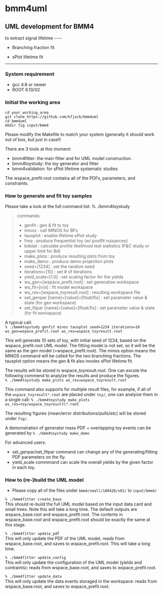 # bmm4uml
## UML development for BMM4

to extract signal lifetime ----

+ Branching fraction fit

+ sPlot lifetime fit

----------------------------------------------------------------------------------------

### System requirement 
- gcc 4.8 or newer
- ROOT 6.10/02

### Initial the working area
```
cd your_working_area
git clone https://github.com/kfjack/bmm4uml
cd bmm4uml
mkdir fig input/bmm4
```
Please modify the Makefile to match your system (generally it should work out of box, but just in case!)

There are 3 tools at this moment:
- bmm4fitter: the main fitter and for UML model construction.
- bmm4toystudy: the toy generator and fitter
- bmm4validation: for sPlot lifetime systematic studies 

The wspace_prefit.root contains all of the PDFs, parameters, and constraints. 

### How to generate and fit toy samples

Please take a look at the full command list:
% ./bmm4toystudy
> commands:
> - genfit                                : gen & fit to toy
> - minos                                 : call MINOS for BFs
> - tausplot                              : enable lifetime sPlot study
> - freq                                  : produce frequentist toy (w/ postfit nuisances)
> - bdstat                                : calculate profile likelihood test statistics (F&C study or upper limit for Bd)
> - make_plots                            : produce resulting plots from toy
> - make_demo                             : produce demo projection plots
> - seed=[1234]                           : set the random seed
> - iterations=[10]                       : set # of iterations
> - yield_scale=[1.0]                     : set scaling factor for the yields
> - ws_gen=[wspace_prefit.root]           : set generation workspace
> - ws_fit=[n/a]                          : fit model workspace
> - ws_res=[wspace_toyresult.root]        : resulting workspace file
> - set_genpar [name]=[value]=[float/fix] : set parameter value & state (for gen workspace)
> - set_fitpar [name]=[value]=[float/fix] : set parameter value & state (for fit workspace)

A typical call:<br>
```% ./bmm4toystudy genfit minos tausplot seed=1234 iterations=10 ws_gen=wspace_prefit.root ws_res=wspace_toyresult.root```

This will generate 10 sets of toy, with initial seed of 1234, based on the wspace_prefit.root UML model. 
The fitting model is not set, so it will be the same as the gen model (=wspace_prefit.root).
The minos option means the MINOS command will be called for the two branching fractions.
The tausplot option means the gen & fit also involes sPlot lifetime fit.

The results will be stored in wspace_toyresult.root. 
One can excute the following commend to analyize the results and produce the figures.<br>
```% ./bmm4toystudy make_plots ws_res=wspace_toyresult.root```

This command also supports for multiple result files, for example, if all of the ```wspace_toyresult*.root``` are placed under ```toy/```, one can analyize them in a single call:
```% ./bmm4toystudy make_plots ws_res=toy/wspace_toyresult\*.root```

The resulting figures (mean/error distributions/pulls/etc) will be stored under ```fig/```.

A demonstration of generator mass PDF + overlapping toy events can be generated by 
```% ./bmm4toystudy make_demo```

For advanced users:
- set_genpar/set_fitpar command can change any of the generating/fitting PDF parameters on the fly. 
- yield_scale commmand can scale the overall yields by the given factor in each toy.

### How to (re-)build the UML model 
- Please copy all of the files under ```bmm4/small/180428/s01/``` to ```input/bmm4/```

```% ./bmm4fitter create_base```<br>
This should re-build the full UML model based on the input data card and small trees. Note this will take a long time. 
The default outputs are wspace_base.root and wspace_prefit.root. The contents in wspace_base.root and wspace_prefit.root
should be exactly the same at this stage.

```% ./bmm4fitter update_pdf```<br>
This will only update the PDF of the UML model, reads from wspace_base.root, and saves to wspace_prefit.root. 
This will take a long time.

```% ./bmm4fitter update_config```<br>
This will only update the configuration of the UML model (yields and contraints):
reads from wspace_base.root, and saves to wspace_prefit.root. 

```% ./bmm4fitter update_data```<br>
This will only update the data events storaged in the workspace:
reads from wspace_base.root, and saves to wspace_prefit.root. 
